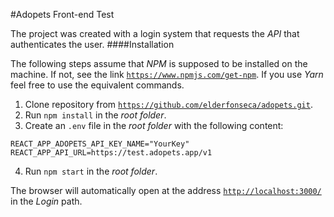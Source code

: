 #Adopets Front-end Test

The project was created with a login system that requests the _API_ that authenticates the user.
####Installation

The following steps assume that _NPM_ is supposed to be installed on the machine.
If not, see the link [`https://www.npmjs.com/get-npm`](https://www.npmjs.com/get-npm).
If you use _Yarn_ feel free to use the equivalent commands.
1. Clone repository from [`https://github.com/elderfonseca/adopets.git`](https://github.com/elderfonseca/adopets.git).
2. Run `npm install` in the _root folder_.
3. Create an `.env` file in the _root folder_ with the following content:
```
REACT_APP_ADOPETS_API_KEY_NAME="YourKey"
REACT_APP_API_URL=https://test.adopets.app/v1
```
4. Run `npm start` in the _root folder_.

The browser will automatically open at the address [`http://localhost:3000/`](http://localhost:3000/) in the _Login_ path.